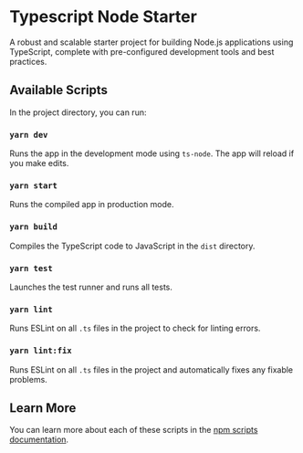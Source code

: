 # Typescript Node Starter

A robust and scalable starter project for building Node.js applications using TypeScript, complete with pre-configured development tools and best practices.

## Available Scripts

In the project directory, you can run:

### `yarn dev`

Runs the app in the development mode using `ts-node`. The app will reload if you make edits.

### `yarn start`

Runs the compiled app in production mode.

### `yarn build`

Compiles the TypeScript code to JavaScript in the `dist` directory.

### `yarn test`

Launches the test runner and runs all tests.

### `yarn lint`

Runs ESLint on all `.ts` files in the project to check for linting errors.

### `yarn lint:fix`

Runs ESLint on all `.ts` files in the project and automatically fixes any fixable problems.

## Learn More

You can learn more about each of these scripts in the [npm scripts documentation](https://docs.npmjs.com/cli/v7/using-npm/scripts).
